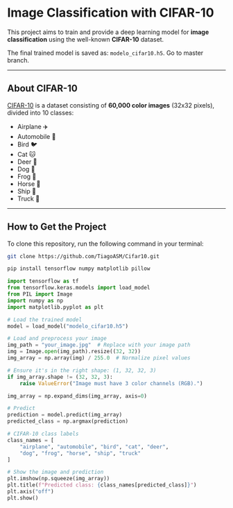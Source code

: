#  Image Classification with CIFAR-10

This project aims to train and provide a deep learning model for **image classification** using the well-known **CIFAR-10** dataset.

The final trained model is saved as: `modelo_cifar10.h5`.
Go to master branch.

---

##  About CIFAR-10

[CIFAR-10](https://www.cs.toronto.edu/~kriz/cifar.html) is a dataset consisting of **60,000 color images** (32x32 pixels), divided into 10 classes:

- Airplane ✈️  
- Automobile 🚗  
- Bird 🐦  
- Cat 🐱  
- Deer 🦌  
- Dog 🐶  
- Frog 🐸  
- Horse 🐎  
- Ship 🚢  
- Truck 🚛  

---

##  How to Get the Project

To clone this repository, run the following command in your terminal:

```bash
git clone https://github.com/TiagoASM/Cifar10.git
```
```bash
pip install tensorflow numpy matplotlib pillow
```

```python
import tensorflow as tf
from tensorflow.keras.models import load_model
from PIL import Image
import numpy as np
import matplotlib.pyplot as plt

# Load the trained model
model = load_model("modelo_cifar10.h5")

# Load and preprocess your image
img_path = "your_image.jpg"  # Replace with your image path
img = Image.open(img_path).resize((32, 32))
img_array = np.array(img) / 255.0  # Normalize pixel values

# Ensure it's in the right shape: (1, 32, 32, 3)
if img_array.shape != (32, 32, 3):
    raise ValueError("Image must have 3 color channels (RGB).")

img_array = np.expand_dims(img_array, axis=0)

# Predict
prediction = model.predict(img_array)
predicted_class = np.argmax(prediction)

# CIFAR-10 class labels
class_names = [
    "airplane", "automobile", "bird", "cat", "deer",
    "dog", "frog", "horse", "ship", "truck"
]

# Show the image and prediction
plt.imshow(np.squeeze(img_array))
plt.title(f"Predicted class: {class_names[predicted_class]}")
plt.axis("off")
plt.show()
```


